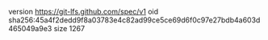 version https://git-lfs.github.com/spec/v1
oid sha256:45a4f2dedd9f8a03783e4c82ad99ce5ce69d6f0c97e27bdb4a603d465049a9e3
size 1267
